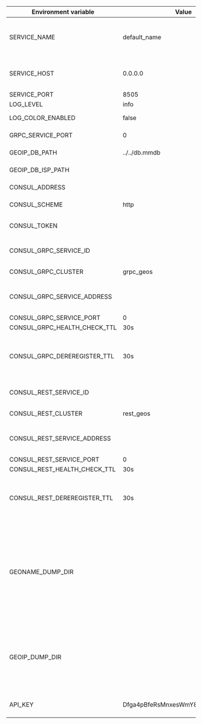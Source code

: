 |**Environment variable**|**Value**|**Description**|
|------------------------|---------|---------------|
|SERVICE_NAME|default_name|Unique service instance name<br/>The name is used to identify the service in logs|
|SERVICE_HOST|0.0.0.0|IP address, or a host name that can be resolved to IP addresses|
|SERVICE_PORT|8505|Service port|
|LOG_LEVEL|info|Log level|
|LOG_COLOR_ENABLED|false|Enable the colorized output|
|GRPC_SERVICE_PORT|0|gRPC service port (0 - disabled)|
|GEOIP_DB_PATH|../../db.mmdb|Path to GeoLite2 or GeoIP2 city database|
|GEOIP_DB_ISP_PATH||Path to GeoIP2 ISP database|
|CONSUL_ADDRESS||Address of the Consul server|
|CONSUL_SCHEME|http|URI scheme for the Consul server|
|CONSUL_TOKEN|| Token is used to provide a per-request ACL token|
|CONSUL_GRPC_SERVICE_ID||The ID of the service. If empty, a random one will be generated|
|CONSUL_GRPC_CLUSTER|grpc_geos|The name of the service to register|
|CONSUL_GRPC_SERVICE_ADDRESS||The address of the service. If it's empty the service doesn't register in consul|
|CONSUL_GRPC_SERVICE_PORT|0|The port of the service|
|CONSUL_GRPC_HEALTH_CHECK_TTL|30s|Check TTL|
|CONSUL_GRPC_DEREREGISTER_TTL|30s|If a check is in the critical state for more than this configured value,	then the service will automatically be deregistered|
|CONSUL_REST_SERVICE_ID||The ID of the service. If empty, a random one will be generated|
|CONSUL_REST_CLUSTER|rest_geos|The name of the service to register|
|CONSUL_REST_SERVICE_ADDRESS||The address of the service. If it's empty the service doesn't register in consul|
|CONSUL_REST_SERVICE_PORT|0|The port of the service|
|CONSUL_REST_HEALTH_CHECK_TTL|30s|Check TTL|
|CONSUL_REST_DEREREGISTER_TTL|30s|If a check is in the critical state for more than this configured value,	then the service will automatically be deregistered|
|GEONAME_DUMP_DIR||The path to the directory where the GeoNames dumps are located (countryInfo.txt, admin1CodesASKII.txt, cities5000.zip). If variable isn't set, GeoNames api will be disabled. The dumps will be loaded when service starts, if something is missing|
|GEOIP_DUMP_DIR||The path to the directory where the csv ip database is located. If the variable is set and the csv file is missing, the service will generate it from the mmdb when it starts.|
|API_KEY|Dfga4pBfeRsMnxesWmY8eNBCW2Zf46kL|API key for dumps used for importing into other databases|
